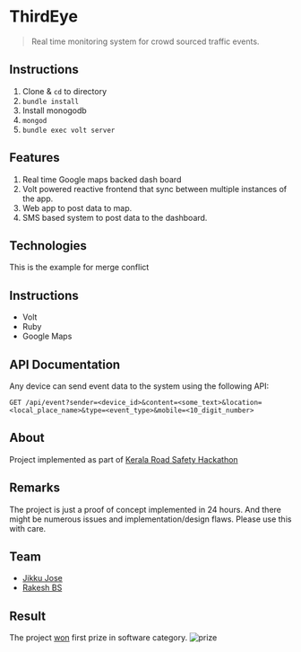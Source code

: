# ThirdEye

> Real time monitoring system for crowd sourced traffic events.

## Instructions

1. Clone & `cd` to directory
2. `bundle install`
3. Install monogodb
4. `mongod`
5. `bundle exec volt server`

## Features

1. Real time Google maps backed dash board
2. Volt powered reactive frontend that sync between multiple instances of the app.
3. Web app to post data to map.
4. SMS based system to post data to the dashboard.

## Technologies
This is the example for merge conflict
## Instructions
* Volt
* Ruby
* Google Maps

## API Documentation

Any device can send event data to the system using the following API:

```
GET /api/event?sender=<device_id>&content=<some_text>&location=<local_place_name>&type=<event_type>&mobile=<10_digit_number>
```

## About

Project implemented as part of [Kerala Road Safety Hackathon](http://keralaroadsafetyhack.com/)

## Remarks

The project is just a proof of concept implemented in 24 hours. And there might be numerous issues and implementation/design flaws. Please use this with care.

## Team

* [Jikku Jose](http://twitter.com/jikkujose)
* [Rakesh BS](http://twitter.com/rakesh_bs)

## Result

The project [won](http://www.thehindu.com/news/cities/Thiruvananthapuram/new-ideas-at-road-safety-hackathon/article7574163.ece) first prize in software category.
![prize](https://github.com/JikkuJose/third_eye/raw/master/README/prize.jpg)
